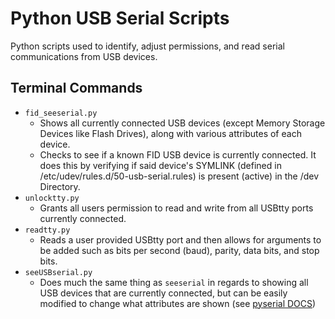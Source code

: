 # Python USB Serial Scripts
Python scripts used to identify, adjust permissions, and read serial communications from USB devices.

## Terminal Commands 
- `fid_seeserial.py`
  * Shows all currently connected USB devices (except Memory Storage Devices like Flash Drives), along with various attributes
  of each device.
  * Checks to see if a known FID USB device is currently connected. It does this by verifying if
    said device's SYMLINK (defined in /etc/udev/rules.d/50-usb-serial.rules) is present (active) in 
    the /dev Directory.
- `unlocktty.py`
  * Grants all users permission to read and write from all USBtty ports currently connected.
- `readtty.py`
  * Reads a user provided USBtty port and then allows for arguments to be added such as bits per second (baud), parity, data bits, and stop bits.
- `seeUSBserial.py`
  * Does much the same thing as `seeserial` in regards to showing all USB devices that are currently connected, but can be easily modified to change what attributes are shown (see [pyserial DOCS](https://pythonhosted.org/pyserial/tools.html))

